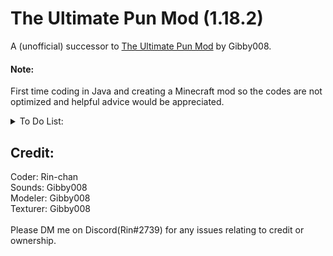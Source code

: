 # The Ultimate Pun Mod (1.18.2)
A (unofficial) successor to [The Ultimate Pun Mod](https://www.minecraftforum.net/forums/mapping-and-modding-java-edition/minecraft-mods/1294446-the-ultimate-pun-mod-updated-aug-2015) by Gibby008.

#### Note:
First time coding in Java and creating a Minecraft mod so the codes are not optimized and helpful advice would be appreciated.

<details>
    <summary>To Do List:</summary>
    <details>
        <summary>Blocks</summary>
        ❌ Fr-Ore-Zen Iron<br>
        ❌ Fr-Ore-Zen Gold<br>
        ❌ Fr-Ore-Zen Bones<br>
        ❌ Fr-Ore-Zen Obsi-Die-an<br>
        ❌ Fr-Ore-Zen Diamond<br>
        ❌ Fr-Ore-Zen Dyemond<br>
        ❌ Fr-Ore-Zen Emerald<br>
        ❌ Res-ice-tant Bricks<br>
        ❌ Glowice<br>
        ❌ Res-ice-tant Stairs<br>
        ✔ Danger-ice (Have not added the block yet)<br>
        ✔ Mint (Have not added the block yet, Not yet added to dungeon chest)<br>
        ❌ D-ice-mention Portal
    </details>
    <details>
        <summary>Materials</summary>
        ✔ Hard Boiled Egg<br>
        ✔ Bat Fur (Currently does not drop from bats)<br>
        ✔ Bat-le Iron<br>
        ✔ Morning Star<br>
        ✔ The Ultimate Block<br>
        ✔ Dyemond<br>
        ✔ Obsi-Die-an Shards (Unobtainable ATM)<br>
        ✔ Rainbow (No functionality yet)<br>
        ✔ Droplet<br>
        ✔ D-ice-mond Orb
    </details>
    <details>
        <summary>Foods</summary>
        ✔ French Frice<br>
        ✔ Iron Orepple<br>
        ✔ Coal Orepple<br>
        ✔ Bat-le Orepple<br>
        ✔ Diamond Orepple<br>
        ✔ Emerald Orepple<br>
        ✔ Lapis Orepple<br>
        ✔ Redstone Orepple<br>
        ✔ Dyemond Orepple
    </details>
    <details>
        <summary>Tools</summary>
        ✔ The Stone of Mite<br>
        ✔ Flying Pan<br>
        ✔ Flee Bag (Not yet added to dungeon chest)<br>
        ✔ Sand-orcery (No functionality yet)<br>
        ❌ Bat-le Axe<br>
        ❌ Dyemond Axe<br>
        ❌ Nether Dyemond Axe<br>
        ❌ End Dyemond Axe<br>
        ❌ Lux Dyemond Axe<br>
        ❌ Obsi-Die-an Axe<br>
        ❌ Bat-le Pickaxe<br>
        ❌ BreakFast<br>
        ❌ Dyemond Pickaxe<br>
        ❌ Nether Dyemond Pickaxe<br>
        ❌ End Dyemond Pickaxe<br>
        ❌ Lux Dyemond Pickaxe<br>
        ❌ Obsi-Die-an Pickaxe<br>
        ❌ Bat-le Shovel<br>
        ❌ Dyemond Shovel<br>
        ❌ Nether Dyemond Shovel<br>
        ❌ End Dyemond Shovel<br>
        ❌ Lux Dyemond Shovel<br>
        ❌ Obsi-Die-an Shovel<br>
        ❌ Bat-le Hoe<br>
        ❌ Dyemond Hoe<br>
        ❌ Nether Dyemond Hoe<br>
        ❌ End Dyemond Hoe<br>
        ❌ Lux Dyemond Hoe<br>
        ❌ Obsi-Die-an Hoe
    </details>
    <details>
        <summary>Weapons</summary>
        ❌ Crossbow<br>
        ❌ Eggsterminator<br>
        ❌ Spearmint<br>
        ❌ Steal Knife<br>
        ❌ Bown<br>
        ❌ Obsi-Die-an Bow<br>
        ❌ Hammer<br>
        ❌ Canink<br>
        ❌ Tentacannon<br>
        ❌ Icesickle<br>
        ✔ Flamethwooler (No functionality yet)<br>
        ❌ Pork Chopper<br>
        ❌ Holey Sword<br>
        ❌ Piece Maker<br>
        ❌ Pane Maker<br>
        ❌ The Grater Sword<br>
        ❌ Bat-le Sword<br>
        ❌ Mints-er<br>
        ❌ Dyemond Sword<br>
        ❌ Nether Dyemond Sword<br>
        ❌ End Dyemond Sword<br>
        ❌ Lux Dyemond Sword<br>
        ❌ Obsi-Die-an Sword<br>
        ❌ Punisher<br>
        ❌ Arctcut<br>
        ❌ Bedder Sword
    </details>
    <details>
        <summary>Armors (Helmet, Chestplate, Legging, Boots)</summary>
        ❌ Bat-le Suit<br>
        ❌ Dyemond Suit<br>
        ❌ Nether Dyemond Suit<br>
        ❌ End Dyemond Suit<br>
        ❌ Lux Dyemond Suit<br>
        ❌ Obsi-Die-an Suit
    </details>
    <details>
        <summary>Mobs</summary>
        ❌ A-bomb-nible Snowman<br>
        ❌ Flicing<br>
        ❌ FrostBiter<br>
        ❌ Cold Killers<br>
        ❌ Iceassins<br>
        ❌ Glaciadors<br>
        ❌ Icy Skeletons<br>
        ❌ IcyYou<br>
        ❌ Sand-witch<br>
        ❌ Skele-TON<br>
        ❌ Experienced Zombie<br>
        ❌ Flamekenstein<br>
        ❌ Liq-squid<br>
        ❌ Inviciousable<br>
        ❌ Clobber-O-Nimbus<br>
        ❌ Obsi-Die-An<br>
        ❌ Bringer of Frydom<br>
        ❌ Daybreak-er
    </details>
    <details>
        <summary>Dimension</summary>
        ❌ D-ice-mention
    </details>
</details>

## Credit:
Coder: Rin-chan<br>
Sounds: Gibby008<br>
Modeler: Gibby008<br>
Texturer: Gibby008<br>
<br>
Please DM me on Discord(Rin#2739) for any issues relating to credit or ownership.
